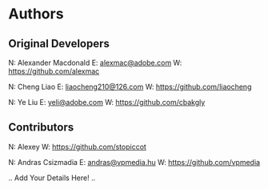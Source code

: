 Authors
=======

## Original Developers

N: Alexander Macdonald
E: alexmac@adobe.com
W: https://github.com/alexmac

N: Cheng Liao
E: liaocheng210@126.com
W: https://github.com/liaocheng

N: Ye Liu 
E: yeli@adobe.com
W: https://github.com/cbakgly

## Contributors

N: Alexey
W: https://github.com/stopiccot

N: Andras Csizmadia
E: andras@vpmedia.hu
W: https://github.com/vpmedia

.. Add Your Details Here! ..
